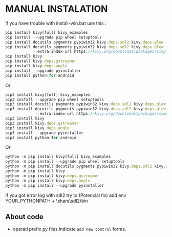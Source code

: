 
# MANUAL INSTALATION

 If you have trouble with install-win.bat  use this :

```js
pip install kivy[full] kivy_examples
pip install --upgrade pip wheel setuptools
pip install docutils pygments pypiwin32 kivy.deps.sdl2 kivy.deps.glew --user
pip install docutils pygments pypiwin32 kivy.deps.sdl2 kivy.deps.glew 
            --extra-index-url https://kivy.org/downloads/packages/simple/
pip install kivy
pip install kivy.deps.gstreamer
pip install kivy.deps.angle
pip install --upgrade pyinstaller
pip install python-for-android
```

Or 

```js
pip3 install kivy[full] kivy_examples
pip3 install --upgrade pip wheel setuptools
pip3 install docutils pygments pypiwin32 kivy.deps.sdl2 kivy.deps.glew --user
pip3 install docutils pygments pypiwin32 kivy.deps.sdl2 kivy.deps.glew 
             --extra-index-url https://kivy.org/downloads/packages/simple/
pip3 install kivy
pip3 install kivy.deps.gstreamer
pip3 install kivy.deps.angle
pip3 install --upgrade pyinstaller
pip3 install python-for-android
```

Or

```js
python -m pip install kivy[full] kivy_examples
python -m pip install --upgrade pip wheel setuptools
python -m pip install docutils pygments pypiwin32 kivy.deps.sdl2 kivy.deps.glew --user
python -m pip install kivy
python -m pip install kivy.deps.gstreamer
python -m pip install kivy.deps.angle
python -m pip install --upgrade pyinstaller
```

If you got error log with sdl2 try to (Potencial fix) add env YOUR_PYTHONPATH + \share\sdl2\bin


## About code

- operati prefix py files indicate `add new control` forms.
